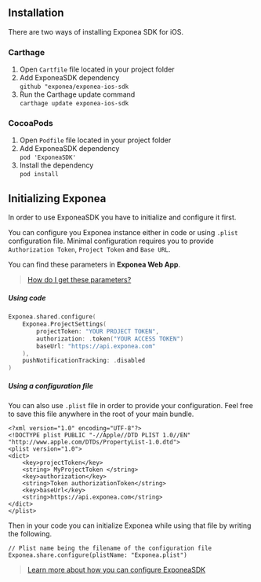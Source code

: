## Installation

There are two ways of installing Exponea SDK for iOS.

### Carthage

1. Open `Cartfile` file located in your project folder
2. Add ExponeaSDK dependency  
`github "exponea/exponea-ios-sdk`
3. Run the Carthage update command  
`carthage update exponea-ios-sdk`

### CocoaPods

1. Open `Podfile` file located in your project folder
2. Add ExponeaSDK dependency  
`pod 'ExponeaSDK'`
3. Install the dependency  
`pod install`


## Initializing Exponea
In order to use ExponeaSDK you have to initialize and configure it first.

You can configure you Exponea instance either in code or using
`.plist` configuration file. Minimal configuration requires you to provide `Authorization Token`, `Project Token` and `Base URL`. 

You can find these parameters in **Exponea Web App**.
> [How do I get these parameters?](./CONFIGURATION.md)


##### Using code
```swift
Exponea.shared.configure(
	Exponea.ProjectSettings(
		projectToken: "YOUR PROJECT TOKEN",
		authorization: .token("YOUR ACCESS TOKEN")
		baseUrl: "https://api.exponea.com"
	),
	pushNotificationTracking: .disabled
)
```

##### Using a configuration file

You can also use `.plist` file in order to provide your configuration. Feel free to save this file anywhere in the root of your main bundle.

```
<?xml version="1.0" encoding="UTF-8"?>
<!DOCTYPE plist PUBLIC "-//Apple//DTD PLIST 1.0//EN" "http://www.apple.com/DTDs/PropertyList-1.0.dtd">
<plist version="1.0">
<dict>
	<key>projectToken</key>
	<string> MyProjectToken </string>
	<key>authorization</key>
	<string>Token authorizationToken</string>
	<key>baseUrl</key>
	<string>https://api.exponea.com</string>
</dict>
</plist>

```

Then in your code you can initialize Exponea while using that file by writing the following.

```
// Plist name being the filename of the configuration file
Exponea.share.configure(plistName: "Exponea.plist")
```

> [Learn more about how you can configure ExponeaSDK](../CONFIG.md)

